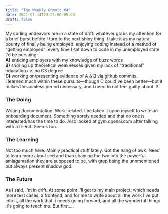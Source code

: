 ```yaml
---
title: "The Weekly Commit #4"
date: 2021-01-14T23:21:06-05:00
draft: false 
---
```

My coding endeavors are in a state of drift: whatever grabs my attention for a brief burst before I turn to the next shiny thing. I take it as my natural bounty of finally being employed: enjoying coding instead of a method of "getting employed"; every time I sat down to code in my unemployed state I'd be pursuing:\
**A)** enticing employers with my knowledge of buzz words\
**B)** shoring up theoretical weaknesses given my lack of "traditional" education *i.e.* no CS degree\
**C)** working on/presenting evidence of A & B via github commits.\
I learned much within these pursuits&mdash;though C could've been better&mdash;but it makes this aimless period necessary, and I need to not feel guilty about it!
### The Doing
Writing documentation. Work-related. I've taken it upon myself to write an onboarding document. Something sorely needed and that no one is interested/has the time to do. Also looked at gym.openai.com after talking with a friend. Seems fun.
### The Learning
Not too much here. Mainly practical stuff lately. Got the hang of awk. Need to learn more about sed and than chaining the two into the powerful amlagamation they are supposed to be, with grep being the unnmentioned but always present shadow god.
### The Future
As I said, I'm in drift. At some point I'll get to my main project: which needs more test cases, a frontend, and for me to write about all the work I've put into it, all the work that it needs going forward, and all the wonderful things it's going to teach me. But first.... 

